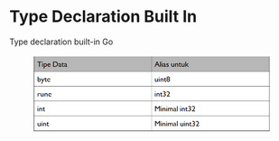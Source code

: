 # Type Declaration Built In

Type declaration built-in Go

<figure><img src="../../.gitbook/assets/alias.png" alt=""><figcaption></figcaption></figure>
